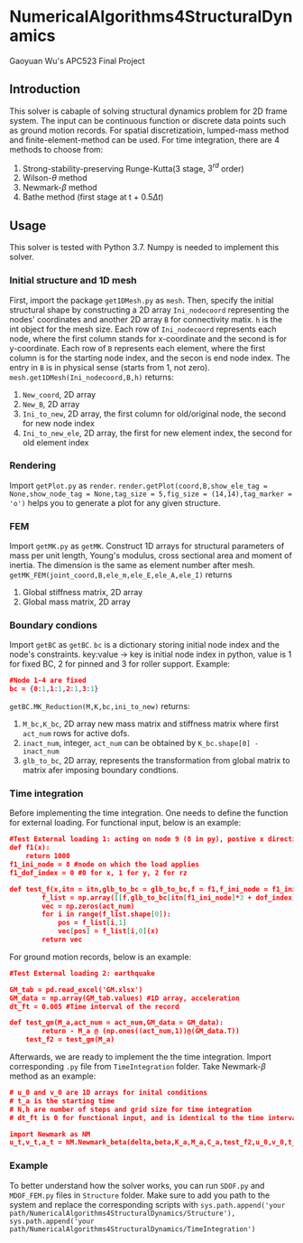 # NumericalAlgorithms4StructuralDynamics
 Gaoyuan Wu's APC523 Final Project

## Introduction
This solver is cabaple of solving structural dynamics problem for 2D frame system. The input can be continuous function or discrete data points such as ground motion records.
For spatial discretizatioin, lumped-mass method and finite-element-method can be used.
For time integration, there are 4 methods to choose from:
1. Strong-stability-preserving Runge-Kutta(3 stage, $3^{rd}$ order)
2. Wilson-$\theta$ method
3. Newmark-$\beta$ method
4. Bathe method (first stage at t + 0.5$\Delta t$)


## Usage
This solver is tested with Python 3.7.
Numpy is needed to implement this solver.

### Initial structure and 1D mesh
First, import the package `get1DMesh.py` as `mesh`.
Then, specify the initial structural shape by constructing a 2D array `Ini_nodecoord` representing the nodes' coordinates and another 2D array
`B` for connectivity matix. `h` is the int object for the mesh size.
Each row of `Ini_nodecoord` represents each node, where the first column stands for x-coordinate and the second is for y-coordinate.
Each row of `B` represents each element, where the first column is for the starting node index, and the secon is end node index. The entry in `B` is in physical sense (starts from 1, not zero).  
`mesh.get1DMesh(Ini_nodecoord,B,h)` returns:
1. `New_coord`, 2D array
2. `New_B`, 2D array
3. `Ini_to_new`, 2D array, the first column for old/original node, the second for new node index
4. `Ini_to_new_ele`, 2D array, the first for new element index, the second for old element index

### Rendering
Import `getPlot.py` as `render`.
`render.getPlot(coord,B,show_ele_tag = None,show_node_tag = None,tag_size = 5,fig_size = (14,14),tag_marker = 'o')` helps you to generate a plot for any given structure.

### FEM
Import `getMK.py` as `getMK`.
Construct 1D arrays for structural parameters of mass per unit length, Young's modulus, cross sectional area and moment of inertia.
The dimension is the same as element number after mesh.
`getMK_FEM(joint_coord,B,ele_m,ele_E,ele_A,ele_I)` returns
1. Global stiffness matrix, 2D array
2. Global mass matrix, 2D array

### Boundary condions
Import `getBC` as `getBC`.
`bc` is a dictionary storing initial node index and the node's constraints.
key:value -> key is initial node index in python, value is 1 for fixed BC, 2 for pinned and 3 for roller support.
Example:
```json
#Node 1-4 are fixed
bc = {0:1,1:1,2:1,3:1} 
```

`getBC.MK_Reduction(M,K,bc,ini_to_new)` returns:
1. `M_bc,K_bc`, 2D array new mass matrix and stiffness matrix where first `act_num` rows for active dofs.
2. `inact_num`, integer, `act_num` can be obtained by `K_bc.shape[0] - inact_num`
3. `glb_to_bc`, 2D array, represents the transformation from global matrix to matrix afer imposing boundary condtions.



### Time integration
Before implementing the time integration. One needs to define the function for external loading.
For functional input, below is an example:
```json
#Test External loading 1: acting on node 9 (8 in py), postive x direction
def f1(x):
    return 1000
f1_ini_node = 8 #node on which the load applies
f1_dof_index = 0 #0 for x, 1 for y, 2 for rz

def test_f(x,itn = itn,glb_to_bc = glb_to_bc,f = f1,f_ini_node = f1_ini_node,dof_index = f1_dof_index,act_num = act_num):
        f_list = np.array([[f,glb_to_bc[itn[f1_ini_node]*3 + dof_index]]])
        vec = np.zeros(act_num)
        for i in range(f_list.shape[0]):
            pos = f_list[i,1]
            vec[pos] = f_list[i,0](x)
        return vec 

```

For ground motion records, below is an example:

```json
#Test External loading 2: earthquake

GM_tab = pd.read_excel('GM.xlsx')
GM_data = np.array(GM_tab.values) #1D array, acceleration
dt_ft = 0.005 #Time interval of the record

def test_gm(M_a,act_num = act_num,GM_data = GM_data):
        return - M_a @ (np.ones((act_num,1))@(GM_data.T))
    test_f2 = test_gm(M_a)

```

Afterwards, we are ready to implement the the time integration. Import corresponding `.py` file from `TimeIntegration` folder.
Take Newmark-$\beta$ method as an example:

```json
# u_0 and v_0 are 1D arrays for inital conditions
# t_a is the starting time
# N,h are number of steps and grid size for time integration
# dt_ft is 0 for functional input, and is identical to the time interval fo ground motion input 

import Newmark as NM
u_t,v_t,a_t = NM.Newmark_beta(delta,beta,K_a,M_a,C_a,test_f2,u_0,v_0,t_a,N,h,dt_ft = 0) # Returns the time-history
```

### Example
To better understand how the solver works, you can run `SDOF.py` and `MDOF_FEM.py` files in `Structure` folder.
Make sure to add you path to the system and replace the corresponding scripts with `sys.path.append('your path/NumericalAlgorithms4StructuralDynamics/Structure'),
sys.path.append('your path/NumericalAlgorithms4StructuralDynamics/TimeIntegration')`